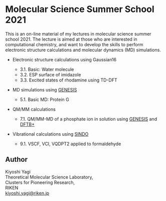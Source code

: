 # Molecular Science Summer School 2021

This is an on-line material of my lectures in molecular science summer school 2021.
The lecture is aimed at those who are interested in computational chemistry, and 
want to develop the skills to perform electronic structure calculations and 
molecular dynamics (MD) simulations.

- Electronic structure calculations using Gaussian16
  -  3.1. Basic: Water molecule
  -  3.2. ESP surface of imidazole
  -  3.3. Excited states of rhodamine using TD-DFT

- MD simulations using [GENESIS](https://www.r-ccs.riken.jp/labs/cbrt/)
  -  5.1. Basic MD: Protein G

- QM/MM calculations
  -  7.1. QM/MM-MD of a phosphate ion in solution using [GENESIS](https://www.r-ccs.riken.jp/labs/cbrt/) and [DFTB+](https://dftbplus.org/)

- Vibrational calculations using [SINDO](https://tms.riken.jp/en/research/software/sindo/)
  -  9.1. VSCF, VCI, VQDPT2 applied to formaldehyde

## Author
Kiyoshi Yagi  
Theoretical Molecular Science Laboratory,  
Clusters for Pioneering Research,  
RIKEN  
kiyoshi.yagi@riken.jp  

